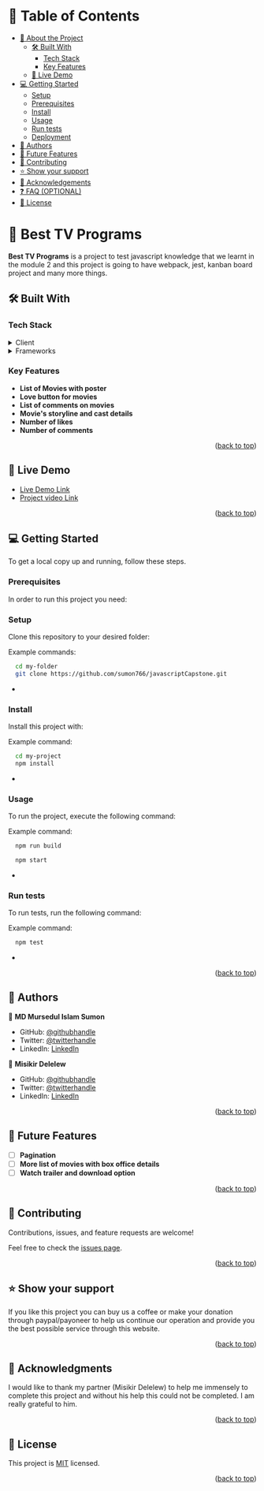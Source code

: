<a name="readme-top"></a>

<!-- TABLE OF CONTENTS -->

# 📗 Table of Contents

- [📖 About the Project](#about-project)
  - [🛠 Built With](#built-with)
    - [Tech Stack](#tech-stack)
    - [Key Features](#key-features)
  - [🚀 Live Demo](#live-demo)
- [💻 Getting Started](#getting-started)
  - [Setup](#setup)
  - [Prerequisites](#prerequisites)
  - [Install](#install)
  - [Usage](#usage)
  - [Run tests](#run-tests)
  - [Deployment](#triangular_flag_on_post-deployment)
- [👥 Authors](#authors)
- [🔭 Future Features](#future-features)
- [🤝 Contributing](#contributing)
- [⭐️ Show your support](#support)
- [🙏 Acknowledgements](#acknowledgements)
- [❓ FAQ (OPTIONAL)](#faq)
- [📝 License](#license)

<!-- PROJECT DESCRIPTION -->

# 📖 Best TV Programs <a name="about-project"></a>

**Best TV Programs** is a project to test javascript knowledge that we learnt in the module 2 and this project is going to have webpack, jest, kanban board project and many more things.

## 🛠 Built With <a name="built-with"></a>

### Tech Stack <a name="tech-stack"></a>

<details>
  <summary>Client</summary>
  <ul>
    <li><a href="">HTML</a></li>
    <li><a href="">CSS</a></li>
    <li><a href="">Javascript</a></li>
  </ul>
</details>

<details>
  <summary>Frameworks</summary>
  <ul>
    <li><a href="">Webpack</a></li>
    <li><a href="">Jest</a></li>
    <li><a href="">Kanban Boards</a></li>
  </ul>
</details>

<!-- Features -->

### Key Features <a name="key-features"></a>

- **List of Movies with poster**
- **Love button for movies**
- **List of comments on movies**
- **Movie's storyline and cast details**
- **Number of likes**
- **Number of comments**

<p align="right">(<a href="#readme-top">back to top</a>)</p>

<!-- LIVE DEMO -->

## 🚀 Live Demo <a name="live-demo"></a>

- [Live Demo Link](https://sumon766.github.io/javascriptCapstone/dist/)
- [Project video Link](https://drive.google.com/file/d/1OSNiO4xHseJf31U3ycWXqUggH9mOVkS7/view?usp=share_link)

<p align="right">(<a href="#readme-top">back to top</a>)</p>

<!-- GETTING STARTED -->

## 💻 Getting Started <a name="getting-started"></a>

To get a local copy up and running, follow these steps.

### Prerequisites

In order to run this project you need:

### Setup

Clone this repository to your desired folder:


Example commands:

```sh
  cd my-folder
  git clone https://github.com/sumon766/javascriptCapstone.git
```
-

### Install

Install this project with:


Example command:

```sh
  cd my-project
  npm install
```
-

### Usage

To run the project, execute the following command:


Example command:

```sh
  npm run build

  npm start
```
-

### Run tests

To run tests, run the following command:


Example command:

```sh
  npm test
```
-

<p align="right">(<a href="#readme-top">back to top</a>)</p>

<!-- AUTHORS -->

## 👥 Authors <a name="authors"></a>

👤 **MD Mursedul Islam Sumon**

- GitHub: [@githubhandle](https://github.com/sumon766)
- Twitter: [@twitterhandle](https://twitter.com/sumon766)
- LinkedIn: [LinkedIn](https://linkedin.com/in/sumon766)

👤 **Misikir Delelew**

- GitHub: [@githubhandle](https://github.com/Misikirdelelew)
- Twitter: [@twitterhandle](https://twitter.com/Misikirdelelew)
- LinkedIn: [LinkedIn](https://linkedin.com/in/Misikirdelelew)

<p align="right">(<a href="#readme-top">back to top</a>)</p>

<!-- FUTURE FEATURES -->

## 🔭 Future Features <a name="future-features"></a>

- [ ] **Pagination**
- [ ] **More list of movies with box office details**
- [ ] **Watch trailer and download option**

<p align="right">(<a href="#readme-top">back to top</a>)</p>

<!-- CONTRIBUTING -->

## 🤝 Contributing <a name="contributing"></a>

Contributions, issues, and feature requests are welcome!

Feel free to check the [issues page](../../issues/).

<p align="right">(<a href="#readme-top">back to top</a>)</p>

<!-- SUPPORT -->

## ⭐️ Show your support <a name="support"></a>

If you like this project you can buy us a coffee or make your donation through paypal/payoneer to help us continue our operation and provide you the best possible service through this website.

<p align="right">(<a href="#readme-top">back to top</a>)</p>

<!-- ACKNOWLEDGEMENTS -->

## 🙏 Acknowledgments <a name="acknowledgements"></a>

I would like to thank my partner (Misikir Delelew) to help me immensely to complete this project and without his help this could not be completed. I am really grateful to him.

<p align="right">(<a href="#readme-top">back to top</a>)</p>

<!-- LICENSE -->

## 📝 License <a name="license"></a>

This project is [MIT](./LICENSE.md) licensed.

<p align="right">(<a href="#readme-top">back to top</a>)</p>